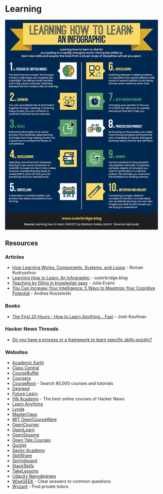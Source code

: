 # Learning

![](../../.gitbook/assets/image.png)

## Resources

### Articles

* [How Learning Works: Components, Systems, and Loops](https://romandesign.co/how-learning-works-components-systems-and-loops/) - Roman Kudryashov
* [Learning How to Learn: An Infographic](https://www.outerbridge.blog/articles/learning-how-to-learn-infographic) - outerbridge.blog
* [Teaching by filling in knowledge gaps](https://jvns.ca/blog/2021/09/20/teaching-by-filling-in-knowledge-gaps/) - Julia Evans
* [You Can Increase Your Intelligence: 5 Ways to Maximize Your Cognitive Potential](https://blogs.scientificamerican.com/guest-blog/you-can-increase-your-intelligence-5-ways-to-maximize-your-cognitive-potential/) - Andrea Kuszewski

### Books

* [The First 20 Hours - How to Learn Anything... Fast](https://smile.amazon.co.uk/First-20-Hours-Learn-Anything/dp/0670921920/) - Josh Kaufman

### Hacker News Threads

* [Do you have a process or a framework to learn specific skills quickly?](https://news.ycombinator.com/item?id=28017289)

### Websites

* [Academic Earth](https://academicearth.org)
* [Class Central](https://www.classcentral.com)
* [CourseBuffet](https://www.coursebuffet.com)
* [Coursera](https://www.coursera.org)
* [CourseRoot](https://courseroot.com) - Search 80,000 courses and tutorials
* [Degreed](https://degreed.com)
* [Future Learn](https://www.futurelearn.com)
* [HN Academy](https://yahnd.com/academy/) - The best online courses of Hacker News
* [Learn Anything](https://learn-anything.xyz)
* [Lynda](https://www.lynda.com)
* [MasterClass](https://www.masterclass.com)
* [MIT OpenCourseWare](https://ocw.mit.edu/index.htm)
* [OpenCourser](https://opencourser.com)
* [OpenLearn](https://www.open.edu/openlearn/)
* [OpenSesame](https://www.opensesame.com)
* [Open Yale Courses](https://oyc.yale.edu)
* [Quizlet](https://quizlet.com)
* [Saylor Academy](https://learn.saylor.org)
* [SkillShare](https://www.skillshare.com)
* [Springboard](https://www.springboard.com)
* [StackSkills](https://stackskills.com)
* [TakeLessons](https://takelessons.com)
* [Udacity Nanodegrees](https://github.com/mikesprague/udacity-nanodegrees)
* [WiseGEEK](https://www.wisegeek.com) - Clear answers to common questions
* [Wyzant](https://www.wyzant.com) - Find private tutors
